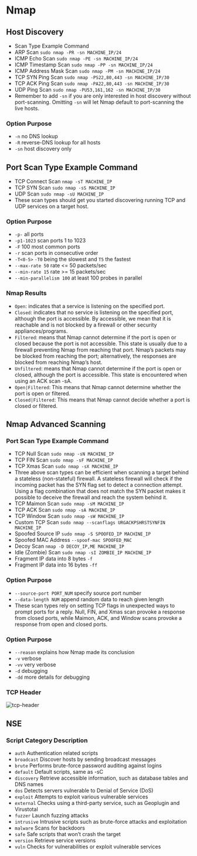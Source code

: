 # Nmap
## Host Discovery
- Scan Type	Example Command
- ARP Scan	`sudo nmap -PR -sn MACHINE_IP/24`
- ICMP Echo Scan	`sudo nmap -PE -sn MACHINE_IP/24`
- ICMP Timestamp Scan	`sudo nmap -PP -sn MACHINE_IP/24`
- ICMP Address Mask Scan	`sudo nmap -PM -sn MACHINE_IP/24`
- TCP SYN Ping Scan	`sudo nmap -PS22,80,443 -sn MACHINE_IP/30`
- TCP ACK Ping Scan	`sudo nmap -PA22,80,443 -sn MACHINE_IP/30`
- UDP Ping Scan	`sudo nmap -PU53,161,162 -sn MACHINE_IP/30`
- Remember to add `-sn` if you are only interested in host discovery without port-scanning. Omitting `-sn` will let Nmap default to port-scanning the live hosts.

### Option	Purpose
- `-n`	no DNS lookup
- `-R`	reverse-DNS lookup for all hosts
- `-sn`	host discovery only

## Port Scan Type	Example Command
- TCP Connect Scan	`nmap -sT MACHINE_IP`
- TCP SYN Scan	`sudo nmap -sS MACHINE_IP`
- UDP Scan	`sudo nmap -sU MACHINE_IP`
- These scan types should get you started discovering running TCP and UDP services on a target host.

### Option	Purpose
- `-p-`	all ports
- `-p1-1023`	scan ports 1 to 1023
- `-F`	100 most common ports
- `-r`	scan ports in consecutive order
- `-T<0-5>`	`-T0` being the slowest and `T5` the fastest
- `--max-rate 50`	rate <= 50 packets/sec
- `--min-rate 15`	rate >= 15 packets/sec
- `--min-parallelism 100`	at least 100 probes in parallel

### Nmap Results
- `Open`: indicates that a service is listening on the specified port.
- `Closed`: indicates that no service is listening on the specified port, although the port is accessible. By accessible, we mean that it is reachable and is not blocked by a firewall or other security appliances/programs.
- `Filtered`: means that Nmap cannot determine if the port is open or closed because the port is not accessible. This state is usually due to a firewall preventing Nmap from reaching that port. Nmap’s packets may be blocked from reaching the port; alternatively, the responses are blocked from reaching Nmap’s host.
- `Unfiltered`: means that Nmap cannot determine if the port is open or closed, although the port is accessible. This state is encountered when using an ACK scan -sA.
- `Open|Filtered`: This means that Nmap cannot determine whether the port is open or filtered.
- `Closed|Filtered`: This means that Nmap cannot decide whether a port is closed or filtered.

## Nmap Advanced Scanning
### Port Scan Type	Example Command
- TCP Null Scan	`sudo nmap -sN MACHINE_IP`
- TCP FIN Scan	`sudo nmap -sF MACHINE_IP`
- TCP Xmas Scan	`sudo nmap -sX MACHINE_IP`
- Three above scan types can be efficient when scanning a target behind a stateless (non-stateful) firewall. A stateless firewall will check if the incoming packet has the SYN flag set to detect a connection attempt. Using a flag combination that does not match the SYN packet makes it possible to deceive the firewall and reach the system behind it.
- TCP Maimon Scan	`sudo nmap -sM MACHINE_IP`
- TCP ACK Scan	`sudo nmap -sA MACHINE_IP`
- TCP Window Scan	`sudo nmap -sW MACHINE_IP`
- Custom TCP Scan	`sudo nmap --scanflags URGACKPSHRSTSYNFIN MACHINE_IP`
- Spoofed Source IP	`sudo nmap -S SPOOFED_IP MACHINE_IP`
- Spoofed MAC Address	`--spoof-mac SPOOFED_MAC`
- Decoy Scan	`nmap -D DECOY_IP,ME MACHINE_IP`
- Idle (Zombie) Scan	`sudo nmap -sI ZOMBIE_IP MACHINE_IP`
- Fragment IP data into 8 bytes	`-f`
- Fragment IP data into 16 bytes	`-ff`
### Option	Purpose
- `--source-port PORT_NUM` specify source port number
- `--data-length NUM` append random data to reach given length
- These scan types rely on setting TCP flags in unexpected ways to prompt ports for a reply. Null, FIN, and Xmas scan provoke a response from closed ports, while Maimon, ACK, and Window scans provoke a response from open and closed ports.

### Option Purpose
- `--reason`	explains how Nmap made its conclusion
- `-v`	verbose
- `-vv`	very verbose
- `-d`	debugging
- `-dd`	more details for debugging

### TCP Header
![tcp-header](https://user-images.githubusercontent.com/75596877/138295680-a20a687e-6898-4b7a-8c6b-d3e496ff6c07.png)
## NSE
### Script Category	Description
- `auth`	Authentication related scripts
- `broadcast`	Discover hosts by sending broadcast messages
- `brute`	Performs brute-force password auditing against logins
- `default`	Default scripts, same as -sC
- `discovery`	Retrieve accessible information, such as database tables and DNS names
- `dos`	Detects servers vulnerable to Denial of Service (DoS)
- `exploit`	Attempts to exploit various vulnerable services
- `external`	Checks using a third-party service, such as Geoplugin and Virustotal
- `fuzzer`	Launch fuzzing attacks
- `intrusive`	Intrusive scripts such as brute-force attacks and exploitation
- `malware`	Scans for backdoors
- `safe`	Safe scripts that won’t crash the target
- `version`	Retrieve service versions
- `vuln`	Checks for vulnerabilities or exploit vulnerable services
